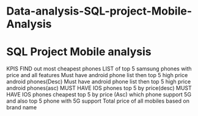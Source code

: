 # Data-analysis-SQL-project-Mobile-Analysis

# SQL Project Mobile analysis

KPIS
FIND out most cheapest phones
LIST of top 5 samsung phones with price and all features
Must have android phone list then top 5 high price android phones(Desc)
Must have android phone list then top 5 high price android phones(asc)
MUST HAVE IOS phones top 5 by price(desc)
MUST HAVE IOS phones cheapest top 5 by price (Asc)
which phone support 5G and also top 5 phone with 5G support
Total price of all  mobiles based on brand  name
